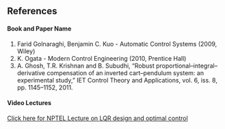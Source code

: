## References
#### Book and Paper Name

1)  Farid Golnaraghi, Benjamin C. Kuo - Automatic Control Systems (2009, Wiley)
2)  K. Ogata - Modern Control Engineering (2010, Prentice Hall)
3) A. Ghosh, T.R. Krishnan and B. Subudhi, “Robust proportional–integral–derivative compensation of an inverted cart–pendulum system: an experimental study,” IET Control Theory and Applications, vol. 6, iss. 8, pp. 1145–1152, 2011.</p>


#### Video Lectures

<a href="https://www.youtube.com/watch?v=AzWWScWUynk" target="_blank">Click here for NPTEL Lecture on LQR design and optimal control</a>

